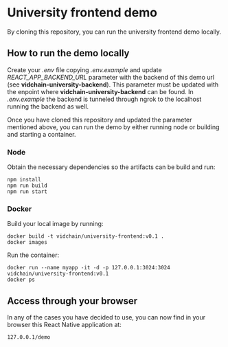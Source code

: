 # University frontend demo

By cloning this repository, you can run the university frontend demo locally.

## How to run the demo locally

Create your *.env* file copying *.env.example* and update *REACT_APP_BACKEND_URL* parameter with the backend of this demo url (see **vidchain-university-backend**). This parameter must be updated with the enpoint where **vidchain-university-backend** can be found. In *.env.example* the backend is tunneled through ngrok to the localhost running the backend as well.

Once you have cloned this repository and updated the parameter mentioned above, you can run the demo by either running node or building and starting a container.

### Node

Obtain the necessary dependencies so the artifacts can be build and run:

```
npm install
npm run build
npm run start
```

### Docker

Build your local image by running:

```
docker build -t vidchain/university-frontend:v0.1 .
docker images
```

Run the container:
```
docker run --name myapp -it -d -p 127.0.0.1:3024:3024 vidchain/university-frontend:v0.1
docker ps
```

## Access through your browser

In any of the cases you have decided to use, you can now find in your browser this React Native application at:

```
127.0.0.1/demo
```